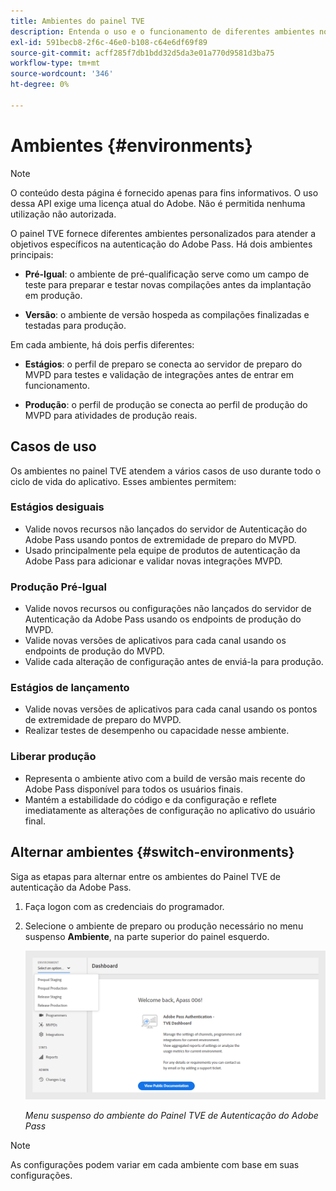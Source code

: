 ```yaml
---
title: Ambientes do painel TVE
description: Entenda o uso e o funcionamento de diferentes ambientes no Painel de TVE.
exl-id: 591becb8-2f6c-46e0-b108-c64e6df69f89
source-git-commit: acff285f7db1bdd32d5da3e01a770d9581d3ba75
workflow-type: tm+mt
source-wordcount: '346'
ht-degree: 0%

---
```


# Ambientes {#environments}

>[!NOTE]
>
>O conteúdo desta página é fornecido apenas para fins informativos. O uso dessa API exige uma licença atual do Adobe. Não é permitida nenhuma utilização não autorizada.

O painel TVE fornece diferentes ambientes personalizados para atender a objetivos específicos na autenticação do Adobe Pass. Há dois ambientes principais:

* **Pré-Igual**: o ambiente de pré-qualificação serve como um campo de teste para preparar e testar novas compilações antes da implantação em produção.

* **Versão**: o ambiente de versão hospeda as compilações finalizadas e testadas para produção.

Em cada ambiente, há dois perfis diferentes:

* **Estágios**: o perfil de preparo se conecta ao servidor de preparo do MVPD para testes e validação de integrações antes de entrar em funcionamento.

* **Produção**: o perfil de produção se conecta ao perfil de produção do MVPD para atividades de produção reais.

## Casos de uso

Os ambientes no painel TVE atendem a vários casos de uso durante todo o ciclo de vida do aplicativo. Esses ambientes permitem:

### Estágios desiguais

* Valide novos recursos não lançados do servidor de Autenticação do Adobe Pass usando pontos de extremidade de preparo do MVPD.
* Usado principalmente pela equipe de produtos de autenticação da Adobe Pass para adicionar e validar novas integrações MVPD.

### Produção Pré-Igual

* Valide novos recursos ou configurações não lançados do servidor de Autenticação da Adobe Pass usando os endpoints de produção do MVPD.
* Valide novas versões de aplicativos para cada canal usando os endpoints de produção do MVPD.
* Valide cada alteração de configuração antes de enviá-la para produção.

### Estágios de lançamento

* Valide novas versões de aplicativos para cada canal usando os pontos de extremidade de preparo do MVPD.
* Realizar testes de desempenho ou capacidade nesse ambiente.

### Liberar produção

* Representa o ambiente ativo com a build de versão mais recente do Adobe Pass disponível para todos os usuários finais.
* Mantém a estabilidade do código e da configuração e reflete imediatamente as alterações de configuração no aplicativo do usuário final.

## Alternar ambientes {#switch-environments}

Siga as etapas para alternar entre os ambientes do Painel TVE de autenticação da Adobe Pass.

1. Faça logon com as credenciais do programador.

1. Selecione o ambiente de preparo ou produção necessário no menu suspenso **Ambiente**, na parte superior do painel esquerdo.

   ![Lista suspensa de ambientes do Painel do TVE](../../assets/tve-dashboard/new-tve-dashboard/dashboard/dashboard-environment-menu.png)

   *Menu suspenso do ambiente do Painel TVE de Autenticação do Adobe Pass*

>[!NOTE]
>
> As configurações podem variar em cada ambiente com base em suas configurações.
